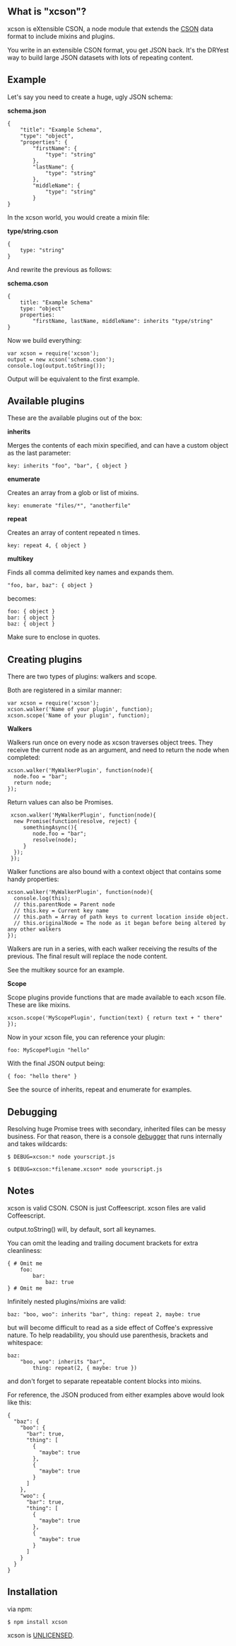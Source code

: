 ## What is "xcson"?

xcson is eXtensible CSON, a node module that extends the [CSON](https://github.com/bevry/cson) data format to include mixins and plugins.

You write in an extensible CSON format, you get JSON back. It's the DRYest way to build large JSON datasets with lots of repeating content.

## Example

Let's say you need to create a huge, ugly JSON schema:

**schema.json**

    {
        "title": "Example Schema",
        "type": "object",
        "properties": {
            "firstName": {
                "type": "string"
            },
            "lastName": {
                "type": "string"
            },
            "middleName": {
                "type": "string"
            }
    }

In the xcson world, you would create a mixin file:

**type/string.cson**

    {
        type: "string"
    }

And rewrite the previous as follows:

**schema.cson**

    {
        title: "Example Schema"
        type: "object"
        properties:
            "firstName, lastName, middleName": inherits "type/string"
    }

Now we build everything:

    var xcson = require('xcson');
    output = new xcson('schema.cson');
    console.log(output.toString());

Output will be equivalent to the first example.

## Available plugins

These are the available plugins out of the box:

**inherits**

Merges the contents of each mixin specified, and can have a custom object as the last parameter:

    key: inherits "foo", "bar", { object }

**enumerate**

Creates an array from a glob or list of mixins.

    key: enumerate "files/*", "anotherfile"

**repeat**

Creates an array of content repeated n times.

    key: repeat 4, { object }

**multikey**

Finds all comma delimited key names and expands them.

    "foo, bar, baz": { object }

becomes:

    foo: { object }
    bar: { object }
    baz: { object }

Make sure to enclose in quotes.

## Creating plugins

There are two types of plugins: walkers and scope.

Both are registered in a similar manner:

    var xcson = require('xcson');
    xcson.walker('Name of your plugin', function);
    xcson.scope('Name of your plugin', function);

**Walkers**

Walkers run once on every node as xcson traverses object trees. They receive the current node as an argument, and need to return the node when completed:

    xcson.walker('MyWalkerPlugin', function(node){
      node.foo = "bar";
      return node;
    });

Return values can also be Promises.

     xcson.walker('MyWalkerPlugin', function(node){
      new Promise(function(resolve, reject) {
         somethingAsync(){
            node.foo = "bar";
            resolve(node);
         }
      });
     });

Walker functions are also bound with a context object that contains some handy properties:

    xcson.walker('MyWalkerPlugin', function(node){
      console.log(this);
      // this.parentNode = Parent node
      // this.key = Current key name
      // this.path = Array of path keys to current location inside object.
      // this.originalNode = The node as it began before being altered by any other walkers
    });    

Walkers are run in a series, with each walker receiving the results of the previous. The final result will replace the node content.

See the multikey source for an example.

**Scope**

Scope plugins provide functions that are made available to each xcson file. These are like mixins.

    xcson.scope('MyScopePlugin', function(text) { return text + " there" });

Now in your xcson file, you can reference your plugin:

    foo: MyScopePlugin "hello"

With the final JSON output being:

    { foo: "hello there" }

See the source of inherits, repeat and enumerate for examples.

## Debugging

Resolving huge Promise trees with secondary, inherited files can be messy business. For that reason, there is a console [debugger](https://github.com/visionmedia/debug) that runs internally and takes wildcards:
    
    $ DEBUG=xcson:* node yourscript.js
    
    $ DEBUG=xcson:*filename.xcson* node yourscript.js


## Notes

xcson is valid CSON. CSON is just Coffeescript. xcson files are valid Coffeescript.

output.toString() will, by default, sort all keynames.

You can omit the leading and trailing document brackets for extra cleanliness:

    { # Omit me
        foo:
            bar:
                baz: true
    } # Omit me


Infinitely nested plugins/mixins are valid:

    baz: "boo, woo": inherits "bar", thing: repeat 2, maybe: true

but will become difficult to read as a side effect of Coffee's expressive nature.
To help readability, you should use parenthesis, brackets and whitespace:

    baz:
        "boo, woo": inherits "bar",
            thing: repeat(2, { maybe: true })

and don't forget to separate repeatable content blocks into mixins.

For reference, the JSON produced from either examples above would look like this:

    {
      "baz": {
        "boo": {
          "bar": true,
          "thing": [
            {
              "maybe": true
            },
            {
              "maybe": true
            }
          ]
        },
        "woo": {
          "bar": true,
          "thing": [
            {
              "maybe": true
            },
            {
              "maybe": true
            }
          ]
        }
      }
    }

## Installation

via npm:

    $ npm install xcson

xcson is [UNLICENSED](http://unlicense.org/).
